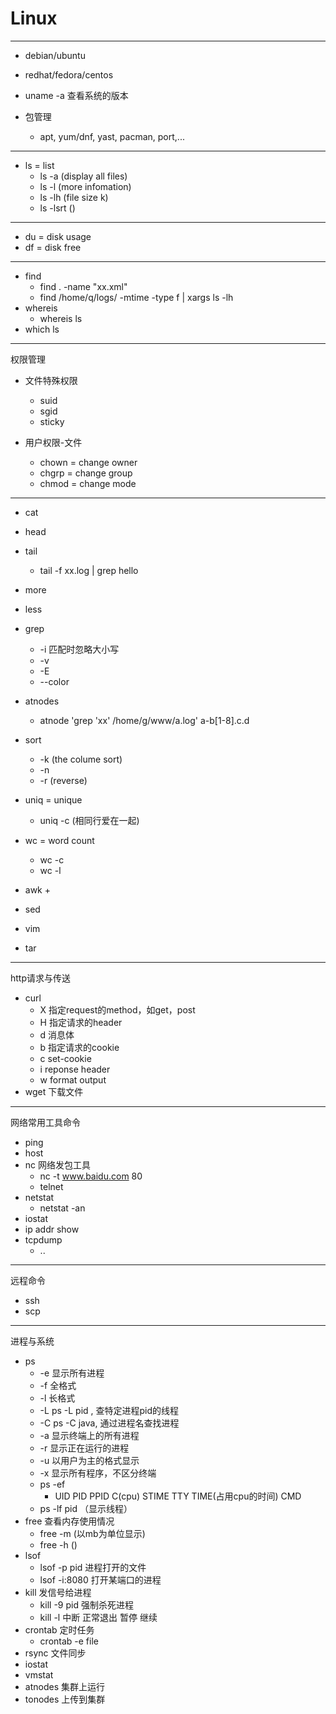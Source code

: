 # Linux
---

+ debian/ubuntu
+ redhat/fedora/centos

+ uname -a 查看系统的版本

+ 包管理
	+ apt, yum/dnf, yast, pacman, port,...

---
+ ls = list
	+ ls -a (display all files)
	+ ls -l (more infomation)
	+ ls -lh (file size k)
	+ ls -lsrt ()

---
+ du = disk usage
+ df = disk free

---
+ find
	+ find . -name "xx.xml"
	+ find /home/q/logs/ -mtime -type f | xargs ls -lh
+ whereis
	+ whereis ls
+ which ls

---
权限管理

+ 文件特殊权限
	+ suid
	+ sgid
	+ sticky

+ 用户权限-文件
	+ chown = change owner
	+ chgrp = change group
	+ chmod = change mode

---

+ cat
+ head
+ tail
	+ tail -f xx.log | grep hello
+ more
+ less

+ grep
	+ -i 匹配时忽略大小写
	+ -v
	+ -E
	+ --color
+ atnodes
	+ atnode 'grep 'xx' /home/g/www/a.log' a-b[1-8].c.d

+ sort
	+ -k  (the colume sort)
	+ -n
	+ -r (reverse)
+ uniq = unique
	+ uniq -c  (相同行爱在一起)
+ wc = word count
	+ wc -c
	+ wc -l 	
+ awk
	+
+ sed

+ vim

+ tar

---
http请求与传送

+ curl
	+ X 指定request的method，如get，post
	+ H 指定请求的header
	+ d 消息体
	+ b 指定请求的cookie
	+ c set-cookie
	+ i reponse header
	+ w	 format output
+ wget 下载文件

---
网络常用工具命令

+ ping
+ host
+ nc 网络发包工具
	+ nc -t www.baidu.com 80
	+ telnet
+ netstat
	+ netstat -an
+ iostat
+ ip addr show
+ tcpdump
	+ ..

---
远程命令

+ ssh
+ scp

---
进程与系统
+ ps
	+ -e 显示所有进程
	+ -f 全格式
	+ -l 长格式
	+ -L ps -L pid , 查特定进程pid的线程
	+ -C ps -C java, 通过进程名查找进程
	+ -a 显示终端上的所有进程
	+ -r 显示正在运行的进程
	+ -u 以用户为主的格式显示
	+ -x 显示所有程序，不区分终端
	+ ps -ef
		+ UID PID PPID C(cpu) STIME TTY TIME(占用cpu的时间) CMD
	+ ps -lf pid  （显示线程）
+ free 查看内存使用情况
	+ free -m (以mb为单位显示)
	+ free -h ()
+ lsof
	+ lsof -p pid 进程打开的文件
	+ lsof -i:8080 打开某端口的进程
+ kill 发信号给进程
	+ kill -9 pid 	强制杀死进程
	+ kill -l  中断 正常退出 暂停 继续
+ crontab 定时任务
	+ crontab	-e file
+ rsync 文件同步
+ iostat
+ vmstat
+ atnodes 集群上运行
+ tonodes 上传到集群
